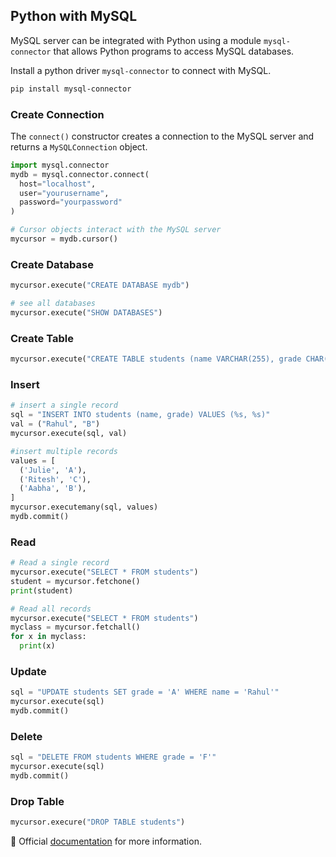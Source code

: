 ## Python with MySQL
MySQL server can be integrated with Python using a module `mysql-connector` that allows Python programs to access MySQL databases.

Install a python driver `mysql-connector` to connect with MySQL. 
```bash
pip install mysql-connector
```

### Create Connection
The `connect()` constructor creates a connection to the MySQL server and returns a `MySQLConnection` object.
```py
import mysql.connector
mydb = mysql.connector.connect(
  host="localhost",
  user="yourusername",
  password="yourpassword"
)

# Cursor objects interact with the MySQL server
mycursor = mydb.cursor()
```

### Create Database
```py
mycursor.execute("CREATE DATABASE mydb")

# see all databases
mycursor.execute("SHOW DATABASES")
```
### Create Table
```py
mycursor.execute("CREATE TABLE students (name VARCHAR(255), grade CHAR(1))")
```
### Insert
```py
# insert a single record
sql = "INSERT INTO students (name, grade) VALUES (%s, %s)"
val = ("Rahul", "B")
mycursor.execute(sql, val)

#insert multiple records
values = [
  ('Julie', 'A'),
  ('Ritesh', 'C'),
  ('Aabha', 'B'),
]
mycursor.executemany(sql, values)
mydb.commit()
```
### Read
```py
# Read a single record
mycursor.execute("SELECT * FROM students")
student = mycursor.fetchone()
print(student)

# Read all records
mycursor.execute("SELECT * FROM students")
myclass = mycursor.fetchall()
for x in myclass:
  print(x)
```
### Update
```py
sql = "UPDATE students SET grade = 'A' WHERE name = 'Rahul'"
mycursor.execute(sql)
mydb.commit()
```
### Delete
```py
sql = "DELETE FROM students WHERE grade = 'F'"
mycursor.execute(sql)
mydb.commit()
```
### Drop Table
```py
mycursor.execure("DROP TABLE students")
```


📖 Official [documentation](https://dev.mysql.com/doc/connector-python/en/) for more information.
